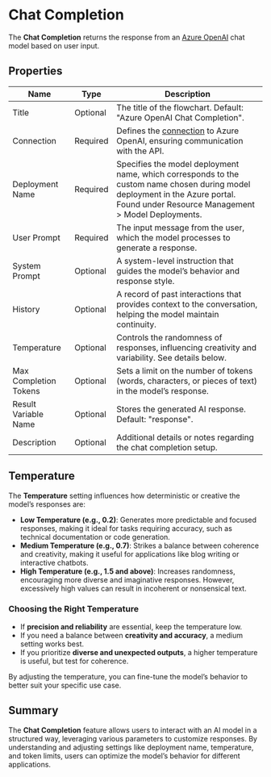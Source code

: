 

# Chat Completion

The **Chat Completion** returns the response from an [Azure OpenAI](https://learn.microsoft.com/en-us/azure/ai-services/openai/) chat model based on user input. 

## Properties

| Name                  | Type      | Description |
|-----------------------|-----------|-------------|
| Title             | Optional  | The title of the flowchart. Default: "Azure OpenAI Chat Completion". |
| Connection        | Required  | Defines the [connection](azure-openai-connection.md) to Azure OpenAI, ensuring communication with the API. |
| Deployment Name   | Required  | Specifies the model deployment name, which corresponds to the custom name chosen during model deployment in the Azure portal. Found under Resource Management > Model Deployments. |
| User Prompt       | Required  | The input message from the user, which the model processes to generate a response. |
| System Prompt     | Optional  | A system-level instruction that guides the model’s behavior and response style. |
| History           | Optional  | A record of past interactions that provides context to the conversation, helping the model maintain continuity. |
| Temperature       | Optional  | Controls the randomness of responses, influencing creativity and variability. See details below. |
| Max Completion Tokens | Optional | Sets a limit on the number of tokens (words, characters, or pieces of text) in the model’s response. |
| Result Variable Name | Optional | Stores the generated AI response. Default: "response". |
| Description       | Optional  | Additional details or notes regarding the chat completion setup. |

## Temperature

The **Temperature** setting influences how deterministic or creative the model’s responses are:

- **Low Temperature (e.g., 0.2)**: Generates more predictable and focused responses, making it ideal for tasks requiring accuracy, such as technical documentation or code generation.
- **Medium Temperature (e.g., 0.7)**: Strikes a balance between coherence and creativity, making it useful for applications like blog writing or interactive chatbots.
- **High Temperature (e.g., 1.5 and above)**: Increases randomness, encouraging more diverse and imaginative responses. However, excessively high values can result in incoherent or nonsensical text.

### Choosing the Right Temperature
- If **precision and reliability** are essential, keep the temperature low.
- If you need a balance between **creativity and accuracy**, a medium setting works best.
- If you prioritize **diverse and unexpected outputs**, a higher temperature is useful, but test for coherence.

By adjusting the temperature, you can fine-tune the model’s behavior to better suit your specific use case.

## Summary

The **Chat Completion** feature allows users to interact with an AI model in a structured way, leveraging various parameters to customize responses. By understanding and adjusting settings like deployment name, temperature, and token limits, users can optimize the model’s behavior for different applications.